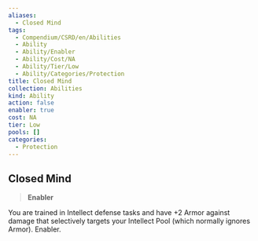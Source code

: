 ```yaml
---
aliases:
  - Closed Mind
tags:
  - Compendium/CSRD/en/Abilities
  - Ability
  - Ability/Enabler
  - Ability/Cost/NA
  - Ability/Tier/Low
  - Ability/Categories/Protection
title: Closed Mind
collection: Abilities
kind: Ability
action: false
enabler: true
cost: NA
tier: Low
pools: []
categories:
  - Protection
---
```

## Closed Mind  
>**Enabler**
  
You are trained in Intellect defense tasks and have +2 Armor against damage that selectively targets your Intellect Pool (which normally ignores Armor). Enabler.